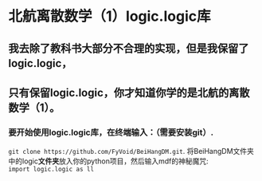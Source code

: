 # 北航离散数学（1）logic.logic库
## 我去除了教科书大部分不合理的实现，但是**我保留了logic.logic，**  
## **只有保留logic.logic，你才知道你学的是北航的离散数学（1）。**

### 要开始使用logic.logic库，在终端输入：（需要安装git）. 
`git clone https://github.com/FyVoid/BeiHangDM.git`. 
将BeiHangDM文件夹中的logic**文件夹**放入你的python项目，然后输入mdf的神秘魔咒:  
`import logic.logic as ll`
